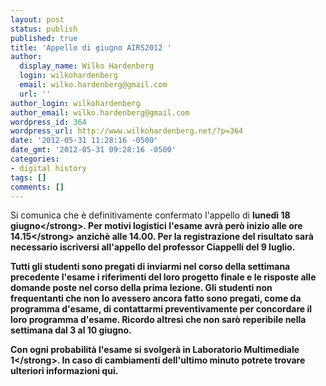 ```yaml
---
layout: post
status: publish
published: true
title: 'Appello di giugno AIRS2012 '
author:
  display_name: Wilko Hardenberg
  login: wilkohardenberg
  email: wilko.hardenberg@gmail.com
  url: ''
author_login: wilkohardenberg
author_email: wilko.hardenberg@gmail.com
wordpress_id: 364
wordpress_url: http://www.wilkohardenberg.net/?p=364
date: '2012-05-31 11:28:16 -0500'
date_gmt: '2012-05-31 09:28:16 -0500'
categories:
- digital history
tags: []
comments: []
---
```

<p>Si comunica che &egrave; definitivamente confermato l'appello di <strong>luned&igrave; 18 giugno<&#47;strong>. Per motivi logistici l'esame avr&agrave; per&ograve; inizio alle <strong>ore 14.15<&#47;strong> anzich&egrave; alle 14.00. Per la registrazione del risultato sar&agrave; necessario iscriversi all'appello del professor Ciappelli del 9 luglio.</p>
<p>Tutti gli studenti sono pregati di inviarmi nel corso della settimana precedente l'esame i riferimenti del loro progetto finale e le risposte alle domande poste nel corso della prima lezione. Gli studenti non frequentanti che non lo avessero ancora fatto sono pregati, come da programma d'esame, di contattarmi preventivamente per concordare il loro programma d'esame. Ricordo altres&igrave; che non sar&ograve; reperibile nella settimana dal 3 al 10 giugno.</p>
<p>Con ogni probabilit&agrave; l'esame si svolger&agrave; in <strong>Laboratorio Multimediale 1<&#47;strong>. In caso di cambiamenti dell'ultimo minuto potrete trovare ulteriori informazioni qui.</p>

